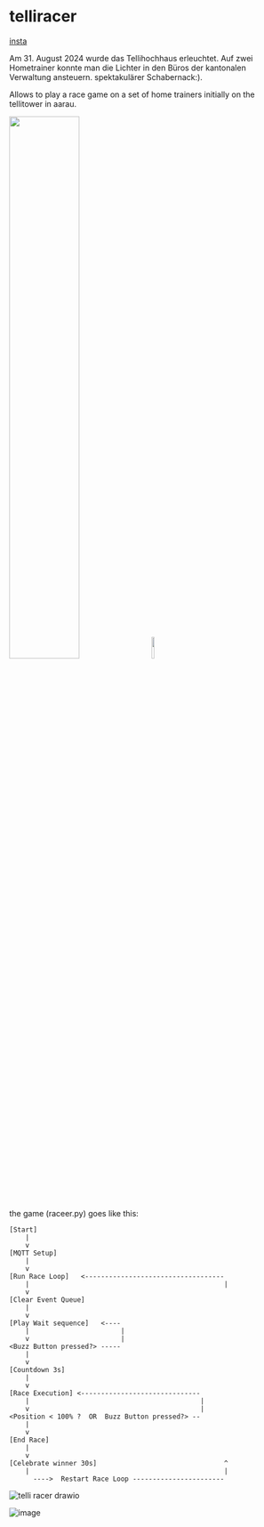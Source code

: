 # telliracer
[insta](https://www.instagram.com/stories/highlights/17916792884644910/?hl=en)

Am 31. August 2024 wurde das Tellihochhaus erleuchtet. Auf zwei Hometrainer konnte man die Lichter in den Büros der kantonalen Verwaltung ansteuern. spektakulärer Schabernack:).

Allows to play a race game on a set of home trainers initially on the tellitower in aarau.

<img src="https://github.com/user-attachments/assets/cb14113e-45d7-4f5d-a53e-ed9c31c6189a" width="50%">
<img src="https://github.com/user-attachments/assets/a8e60afb-b0a5-477f-80c8-f8f5abd2c3c9" width="10%">


the game (raceer.py) goes like this:

```
[Start] 
    |
    v
[MQTT Setup]
    |
    v
[Run Race Loop]   <-----------------------------------
    |                                                 |
    v           
[Clear Event Queue]   
    |                         
    v
[Play Wait sequence]   <----    
    |                       |          
    v                       |
<Buzz Button pressed?> -----
    |                             
    v                            
[Countdown 3s]               
    |                             
    v
[Race Execution] <------------------------------
    |                                           |
    v                                           |
<Position < 100% ?  OR  Buzz Button pressed?> --             
    |                            
    v      
[End Race] 
    |                            
    v 
[Celebrate winner 30s]                                ^
    |                                                 |
      ---->  Restart Race Loop -----------------------
```


![telli racer drawio](https://github.com/user-attachments/assets/ba74f221-df28-4278-8a12-5d36fd9a0b26)

![image](https://github.com/user-attachments/assets/02f99a55-94e9-41f4-8498-388bbba5af91)

